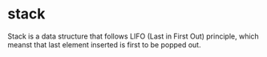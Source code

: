 # stack

Stack is a data structure that follows LIFO (Last in First Out) principle, which meanst that last element inserted is first to be popped out.
